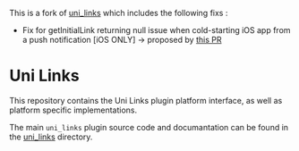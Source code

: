 
This is a fork of [uni_links](https://github.com/avioli/uni_links) which includes the following fixs :
- Fix for getInitialLink returning null issue when cold-starting iOS app from a push notification [iOS ONLY] -> proposed by [this PR](https://github.com/avioli/uni_links/pull/129)



# Uni Links

This repository contains the Uni Links plugin platform interface, as well as platform specific implementations.

The main `uni_links` plugin source code and documantation can be found in the [uni_links](uni_links) directory.
